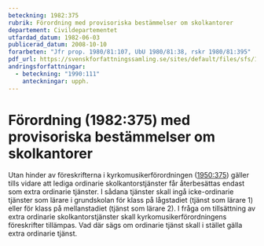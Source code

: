 ```yaml
---
beteckning: 1982:375
rubrik: Förordning med provisoriska bestämmelser om skolkantorer
departement: Civildepartementet
utfardad_datum: 1982-06-03
publicerad_datum: 2008-10-10
forarbeten: "Jfr prop. 1980/81:107, UbU 1980/81:38, rskr 1980/81:395"
pdf_url: https://svenskforfattningssamling.se/sites/default/files/sfs/1982-06/SFS1982-375.pdf
andringsforfattningar:
  - beteckning: "1990:111"
    anteckningar: upph.
---
```


# Förordning (1982:375) med provisoriska bestämmelser om skolkantorer

Utan hinder av föreskrifterna i kyrkomusikerförordningen ([1950:375](https://selex.se/eli/sfs/1950/375)) gäller tills vidare att lediga ordinarie skolkantorstjänster får återbesättas endast som extra ordinarie tjänster. I sådana tjänster skall ingå icke-ordinarie tjänster som lärare i grundskolan för klass på lågstadiet (tjänst som lärare 1) eller för klass på mellanstadiet (tjänst som lärare 2). I fråga om tillsättning av extra ordinarie skolkantorstjänster skall kyrkomusikerförordningens föreskrifter tillämpas. Vad där sägs om ordinarie tjänst skall i stället gälla extra ordinarie tjänst.